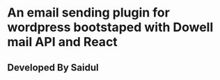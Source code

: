 # An email sending plugin for wordpress bootstaped with Dowell mail API and React

## Developed By Saidul
